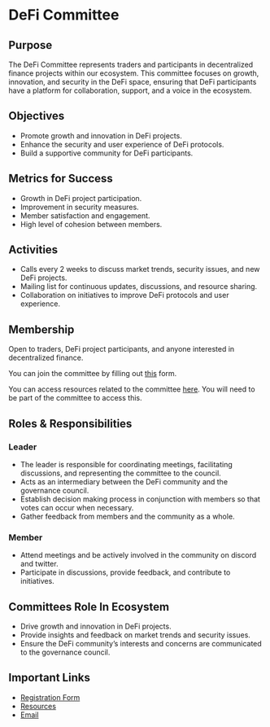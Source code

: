 # DeFi Committee

## Purpose

The DeFi Committee represents traders and participants in decentralized finance projects within our ecosystem. This committee focuses on growth, innovation, and security in the DeFi space, ensuring that DeFi participants have a platform for collaboration, support, and a voice in the ecosystem.


## Objectives

* Promote growth and innovation in DeFi projects.
* Enhance the security and user experience of DeFi protocols.
* Build a supportive community for DeFi participants.


## Metrics for Success

* Growth in DeFi project participation.
* Improvement in security measures.
* Member satisfaction and engagement.
* High level of cohesion between members.


## Activities

* Calls every 2 weeks to discuss market trends, security issues, and new DeFi projects.
* Mailing list for continuous updates, discussions, and resource sharing.
* Collaboration on initiatives to improve DeFi protocols and user experience.


## Membership

Open to traders, DeFi project participants, and anyone interested in decentralized finance.

You can join the committee by filling out [this](https://forms.gle/zaN1ntVDwniGyFov8) form.

You can access resources related to the committee [here](https://drive.google.com/drive/folders/1nhuWQNuKSn_TrqeuZnYqgwWIiKukvq5g?usp=sharing). You will need to be part of the committee to access this.


## Roles & Responsibilities


### Leader

* The leader is responsible for coordinating meetings, facilitating discussions, and representing the committee to the council.
* Acts as an intermediary between the DeFi community and the governance council.
* Establish decision making process in conjunction with members so that votes can occur when necessary.
* Gather feedback from members and the community as a whole.


### Member

* Attend meetings and be actively involved in the community on discord and twitter.
* Participate in discussions, provide feedback, and contribute to initiatives.


## Committees Role In Ecosystem

* Drive growth and innovation in DeFi projects.
* Provide insights and feedback on market trends and security issues.
* Ensure the DeFi community’s interests and concerns are communicated to the governance council.


## Important Links

* [Registration Form](https://forms.gle/zaN1ntVDwniGyFov8)
* [Resources](https://drive.google.com/drive/folders/1nhuWQNuKSn_TrqeuZnYqgwWIiKukvq5g?usp=sharing)
* [Email](mailto:defi-committee@voi.network)